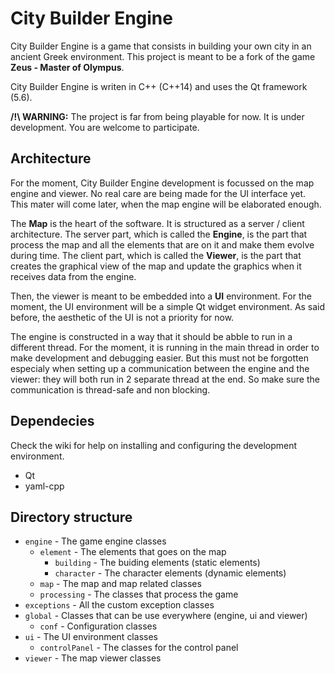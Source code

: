 # City Builder Engine

City Builder Engine is a game that consists in building your own city in an ancient Greek environment. This project is meant to be a fork of the game **Zeus - Master of Olympus**.

City Builder Engine is writen in C++ (C++14) and uses the Qt framework (5.6).

**/!\ WARNING:** The project is far from being playable for now. It is under development. You are welcome to participate.

## Architecture

For the moment, City Builder Engine development is focussed on the map engine and viewer. No real care are being made for the UI interface yet. This mater will come later, when the map engine will be elaborated enough.

The **Map** is the  heart of the software. It is structured as a server / client architecture. The server part, which is called the **Engine**, is the part that process the map and all the elements that are on it and make them evolve during time. The client part, which is called the **Viewer**, is the part that creates the graphical view of the map and update the graphics when it receives data from the engine.

Then, the viewer is meant to be embedded into a **UI** environment. For the moment, the UI environment will be a simple Qt widget environment. As said before, the aesthetic of the UI is not a priority for now.

The engine is constructed in a way that it should be abble to run in a different thread. For the moment, it is running in the main thread in order to make development and debugging easier. But this must not be forgotten especialy when setting up a communication between the engine and the viewer: they will both run in 2 separate thread at the end. So make sure the communication is thread-safe and non blocking.

## Dependecies

Check the wiki for help on installing and configuring the development environment.

- Qt
- yaml-cpp

## Directory structure

- `engine` - The game engine classes
    - `element` - The elements that goes on the map
        - `building` - The buiding elements (static elements)
        - `character` - The character elements (dynamic elements)
    - `map` - The map and map related classes
    - `processing` - The classes that process the game
- `exceptions` - All the custom exception classes
- `global` - Classes that can be use everywhere (engine, ui and viewer)
    - `conf` - Configuration classes
- `ui` - The UI environment classes
    - `controlPanel` - The classes for the control panel
- `viewer` - The map viewer classes

